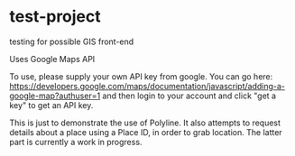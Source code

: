 # test-project
testing for possible GIS front-end


Uses Google Maps API

To use, please supply your own API key from google.
You can go here: https://developers.google.com/maps/documentation/javascript/adding-a-google-map?authuser=1
and then login to your account and click "get a key" to get an API key.

This is just to demonstrate the use of Polyline. It also attempts to request details about a place using a Place ID, in order to grab location.
The latter part is currently a work in progress.
